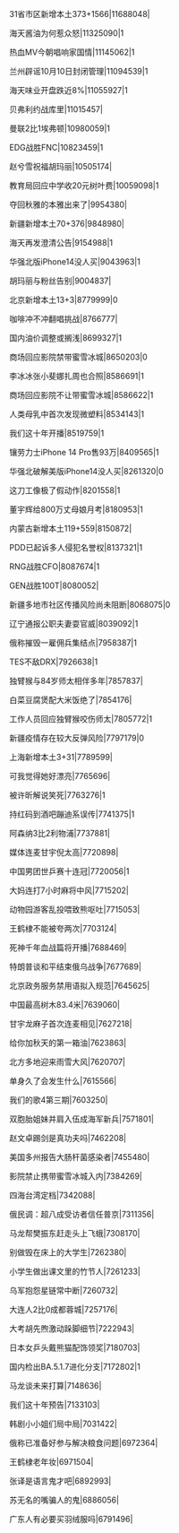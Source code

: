 31省市区新增本土373+1566|11688048|

海天酱油为何惹众怒|11325090|1

热血MV今朝唱响家国情|11145062|1

兰州辟谣10月10日封闭管理|11094539|1

海天味业开盘跌近8%|11055927|1

贝弗利约战库里|11015457|

曼联2比1埃弗顿|10980059|1

EDG战胜FNC|10823459|1

赵兮雪祝福胡玛丽|10505174|

教育局回应中学收20元树叶费|10059098|1

夺回秋雅的本雅出来了|9954380|

新疆新增本土70+376|9848980|

海天再发澄清公告|9154988|1

华强北版iPhone14没人买|9043963|1

胡玛丽与粉丝告别|9004837|

北京新增本土13+3|8779999|0

咖啡冲不冲翻唱挑战|8766777|

国内油价调整或搁浅|8699327|1

商场回应影院禁带蜜雪冰城|8650203|0

李冰冰张小斐娜扎周也合照|8586691|1

商场回应影院不让带蜜雪冰城|8586622|1

人类母乳中首次发现微塑料|8534143|1

我们这十年开播|8519759|1

镶劳力士iPhone 14 Pro售93万|8409565|1

华强北破解美版iPhone14没人买|8261320|0

这刀工像极了假动作|8201558|1

董宇辉给800万丈母娘月考|8180953|1

内蒙古新增本土119+559|8150872|

PDD已起诉多人侵犯名誉权|8137321|1

RNG战胜CFO|8087674|1

GEN战胜100T|8080052|

新疆多地市社区传播风险尚未阻断|8068075|0

辽宁通报公职夫妻耍官威|8039092|1

俄称摧毁一雇佣兵集结点|7958387|1

TES不敌DRX|7926638|1

独臂猴与84岁师太相伴多年|7857837|

白菜豆腐煲配大米饭绝了|7854176|

工作人员回应独臂猴咬伤师太|7805772|1

新疆疫情存在较大反弹风险|7797179|0

上海新增本土3+31|7789599|

可我觉得她好漂亮|7765696|

被许昕解说笑死|7763276|1

持红码到酒吧蹦迪系误传|7741375|1

阿森纳3比2利物浦|7737881|

媒体连麦甘宇倪太高|7720898|

中国男团世乒赛十连冠|7720056|1

大妈连打7小时麻将中风|7715202|

动物园游客乱投喂致熊呕吐|7715053|

王鹤棣不能被夸两次|7703124|

死神千年血战篇将开播|7688469|

特朗普谈和平结束俄乌战争|7677689|

北京政务服务禁用语拟入规范|7645625|

中国最高树木83.4米|7639060|

甘宇龙麻子首次连麦相见|7627218|

给你加秋天的第一箱油|7623863|

北方多地迎来雨雪大风|7620707|

单身久了会发生什么|7615566|

我们的歌4第三期|7603250|

双胞胎姐妹并肩入伍成海军新兵|7571801|

赵文卓踢剑是真功夫吗|7462208|

美国多州报告大肠杆菌感染者|7455480|

影院禁止携带蜜雪冰城入内|7384269|

四海台湾定档|7342088|

俄民调：超八成受访者信任普京|7311356|

马龙帮樊振东赶走头上飞蛾|7308170|

别做毁在床上的大学生|7262380|

小学生做出课文里的竹节人|7261233|

乌军抱怨星链常中断|7260732|

大连人2比0成都蓉城|7257176|

大考胡先煦激动跺脚细节|7222943|

日本女乒头戴熊猫配饰领奖|7180703|

国内检出BA.5.1.7进化分支|7172802|1

马龙谈未来打算|7148636|

我们这十年预告|7133103|

韩剧小小姐们局中局|7031422|

俄称已准备好参与解决粮食问题|6972364|

王鹤棣老年妆|6971504|

张译是语言鬼才吧|6892993|

苏无名的嘴骗人的鬼|6886056|

广东人有必要买羽绒服吗|6791496|

